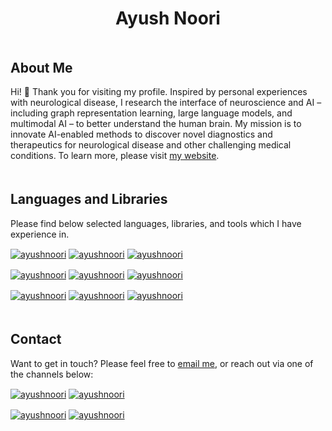 <h1 align="center">Ayush Noori</h1>

<h2 align="left" style="padding-top:20px">About Me</h3>

Hi! 👋 Thank you for visiting my profile. Inspired by personal experiences with neurological disease, I research the interface of neuroscience and AI – including graph representation learning, large language models, and multimodal AI – to better understand the human brain. My mission is to innovate AI-enabled methods to discover novel diagnostics and therapeutics for neurological disease and other challenging medical conditions. To learn more, please visit [my website](https://www.ayushnoori.com).

<h2 align="left" style="padding-top:20px">Languages and Libraries</h3>

Please find below selected languages, libraries, and tools which I have experience in.

<p align="left">

<a href="https://www.r-project.org/" target="_blank" rel="noreferrer noopener"><img align="center" src="https://img.shields.io/badge/Language-R-276DC3?style=for-the-badge&logo=r" alt="ayushnoori"/></a> <a href="https://www.python.org/" target="_blank" rel="noreferrer noopener"><img align="center" src="https://img.shields.io/badge/Language-Python-3776AB?style=for-the-badge&logo=python" alt="ayushnoori"/></a> <a href="https://www.oracle.com/java/" target="_blank" rel="noreferrer noopener"><img align="center" src="https://img.shields.io/badge/Language-Java-007396?style=for-the-badge&logo=java" alt="ayushnoori"/></a>

<a href="https://pytorch.org/" target="_blank" rel="noreferrer noopener"><img align="center" src="https://img.shields.io/badge/Library-PyTorch-EE4C2C?style=for-the-badge&logo=pytorch" alt="ayushnoori"/></a> <a href="https://www.tensorflow.org/" target="_blank" rel="noreferrer noopener"><img align="center" src="https://img.shields.io/badge/Library-TensorFlow-FF6F00?style=for-the-badge&logo=tensorflow" alt="ayushnoori"/></a> <a href="https://www.djangoproject.com/" target="_blank" rel="noreferrer noopener"><img align="center" src="https://img.shields.io/badge/Library-Django-092E20?style=for-the-badge&logo=django" alt="ayushnoori"/></a>  

<a href="https://imagej.net/" target="_blank" rel="noreferrer noopener"><img align="center" src="https://img.shields.io/static/v1?style=for-the-badge&logo=imagej&color=00D8E0&logoColor=white&label=Language&message=ImageJ" alt="ayushnoori"/></a> <a href="https://html.spec.whatwg.org/" target="_blank" rel="noreferrer noopener"><img align="center" src="https://img.shields.io/badge/Language-HTML5-E34F26?style=for-the-badge&logo=html5" alt="ayushnoori"/></a> <a href="https://www.w3.org/TR/CSS/#css" target="_blank" rel="noreferrer noopener"><img align="center" src="https://img.shields.io/badge/Language-CSS3-1572B6?style=for-the-badge&logo=css3" alt="ayushnoori"/></a>

</p>

<h2 align="left" style="padding-top:20px">Contact</h3>

Want to get in touch? Please feel free to [email me](mailto:anoori@college.harvard.edu), or reach out via one of the channels below:

<p align="left">

<a href="https://linkedin.com/in/ayushnoori" target="_blank" rel="noreferrer noopener"><img align="center" src="https://img.shields.io/badge/LinkedIn-@ayushnoori-0A66C2?style=for-the-badge&logo=linkedin" alt="ayushnoori"/></a> <a href="https://twitter.com/ayushnoori" target="_blank" rel="noreferrer noopener"><img align="center" src="https://img.shields.io/badge/Twitter-@ayushnoori-1DA1F2?style=for-the-badge&logo=twitter" alt="ayushnoori"/></a>

<a href="https://stackoverflow.com/users/14946267" target="_blank" rel="noreferrer noopener"><img align="center" src="https://img.shields.io/badge/Stack Overflow-@ayushnoori-F58025?style=for-the-badge&logo=stack-overflow" alt="ayushnoori"/></a> <a href="https://www.researchgate.net/profile/Ayush-Noori" target="_blank" rel="noreferrer noopener"><img align="center" src="https://img.shields.io/badge/ResearchGate-@ayushnoori-00CCBB?style=for-the-badge&logo=researchgate" alt="ayushnoori"/></a>

</p>

<!-- logos from https://simpleicons.org/ -->
<!-- badges from https://shields.io/ -->
<!-- icons from https://github.com/markdown-templates/markdown-emojis -->
